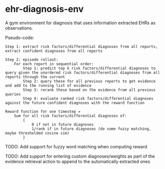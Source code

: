 # ehr-diagnosis-env
A gym environment for diagnosis that uses information extracted EHRs as observations.

Pseudo-code:
```
Step 1: extract risk factors/differential diagnoses from all reports, extract confident diagnoses from all reports

Step 2: episode rollout:
	For each report in sequential order:
		Step 1: predict top k risk factors/differential diagnoses to query given the unordered risk factors/differential diagnoses from all reports through the current
		Step 2: query these for all previous reports to get evidence and add to the running list of evidence
		Step 3: rerank these based on the evidence from all previous queries
		Step 4: evaluate ranked risk factors/differential diagnoses against the future confident diagnoses with the reward function

Reward function for one timestep = 
	Sum for all risk factors/differential diagnoses of:
		{
			0 if not in future diagnoses
			1/rank if in future diagnoses (do some fuzzy matching, maybe thresholded cosine sim)
		}
```

TODO: Add support for fuzzy word matching when computing reward

TODO: Add support for entering custom diagnoses/weights as part of the evidence retrieval action to append to the automatically extracted ones
